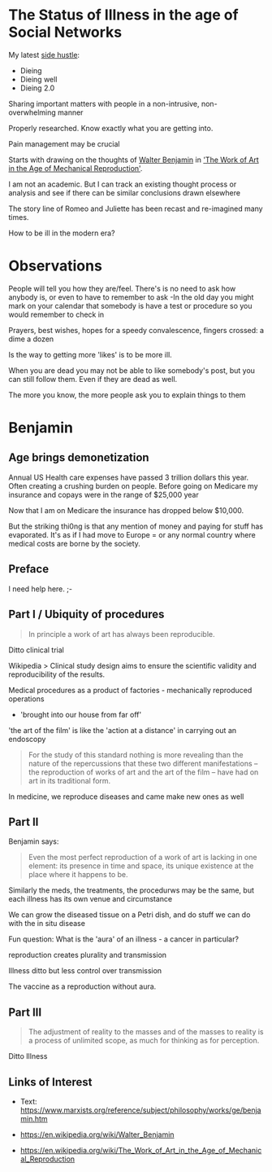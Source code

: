 

The Status of Illness in the age of Social Networks
===

My latest [side hustle]( http://www.urbandictionary.com/define.php?term=side%20hustle ):
* Dieing
* Dieing well
* Dieing 2.0

Sharing important matters with people in a non-intrusive, non-overwhelming manner

Properly researched. Know exactly what you are getting into.

Pain management may be crucial


Starts with drawing on the thoughts of [Walter Benjamin]( https://en.wikipedia.org/wiki/Walter_Benjamin ) in
['The Work of Art in the Age of Mechanical Reproduction']( https://en.wikipedia.org/wiki/The_Work_of_Art_in_the_Age_of_Mechanical_Reproduction ).

I am not an academic. But I can track an existing thought process or analysis and see if there can be similar conclusions drawn elsewhere

The story line of Romeo and Juliette has been recast and re-imagined many times.

How to be ill in the modern era?

# Observations


People will tell you how they are/feel. There's is no need to ask how anybody is, or even to have to remember to ask
-In the old day you might mark on your calendar that somebody is have a test or procedure so you would remember to check in

Prayers, best wishes, hopes for a speedy convalescence, fingers crossed: a dime a dozen

Is the way to getting more 'likes' is to be more ill.

When you are dead you may not be able to like somebody's post, but you can still follow them. Even if they are dead as well.

The more you know, the more people ask you to explain things to them




# Benjamin

## Age brings demonetization

Annual US Health care expenses have passed 3 trillion dollars this year.
Often creating a crushing burden on people.
Before going on Medicare my insurance and copays were in the range of $25,000 year

Now that I am on Medicare the insurance has dropped below $10,000.

But the striking thi0ng is that any mention of money and paying for stuff has evaporated.
It's as if I had move to Europe = or any normal country where medical costs are borne by the society.


## Preface

I need help here. ;-

## Part I / Ubiquity of procedures

> In principle a work of art has always been reproducible.

Ditto clinical trial

Wikipedia > Clinical study design aims to ensure the scientific validity and reproducibility of the results.

Medical procedures as a product of factories - mechanically reproduced operations

* 'brought into our house from far off'

'the art of the film' is like the 'action at a distance' in carrying out an endoscopy

> For the study of this standard nothing is more revealing than the nature of the repercussions that these two different manifestations
> – the reproduction of works of art and the art of the film – have had on art in its traditional form.


In medicine, we reproduce diseases and came make new ones as well



## Part II

Benjamin says:

> Even the most perfect reproduction of a work of art is lacking in one element:
> its presence in time and space, its unique existence at the place where it happens to be.


Similarly the meds, the treatments, the procedurws may be the same, but each illness has its own venue and circumstance


We can grow the diseased tissue on a Petri dish, and do stuff we can do with the in situ disease

Fun question: What is the 'aura' of an illness - a cancer in particular?

reproduction creates plurality and transmission

Illness ditto but less control over transmission

The vaccine as a reproduction without aura.


## Part III

> The adjustment of reality to the masses and of the masses to reality is a process of unlimited scope,
> as much for thinking as for perception.

Ditto Illness



## Links of Interest

* Text: https://www.marxists.org/reference/subject/philosophy/works/ge/benjamin.htm

* https://en.wikipedia.org/wiki/Walter_Benjamin
* https://en.wikipedia.org/wiki/The_Work_of_Art_in_the_Age_of_Mechanical_Reproduction


